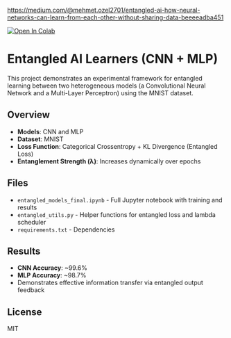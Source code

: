 https://medium.com/@mehmet.ozel2701/entangled-ai-how-neural-networks-can-learn-from-each-other-without-sharing-data-beeeeadba451

[![Open In Colab](https://colab.research.google.com/assets/colab-badge.svg)](https://colab.research.google.com/github/madara88645/entangled-ai-learners/blob/main/Entangled-AI/entangled_models_final.ipynb)

# Entangled AI Learners (CNN + MLP)

This project demonstrates an experimental framework for entangled learning between two heterogeneous models (a Convolutional Neural Network and a Multi-Layer Perceptron) using the MNIST dataset.

## Overview

- **Models**: CNN and MLP
- **Dataset**: MNIST
- **Loss Function**: Categorical Crossentropy + KL Divergence (Entangled Loss)
- **Entanglement Strength (λ)**: Increases dynamically over epochs

## Files

- `entangled_models_final.ipynb` - Full Jupyter notebook with training and results
- `entangled_utils.py` - Helper functions for entangled loss and lambda scheduler
- `requirements.txt` - Dependencies

## Results

- **CNN Accuracy**: ~99.6%
- **MLP Accuracy**: ~98.7%
- Demonstrates effective information transfer via entangled output feedback

## License

MIT


